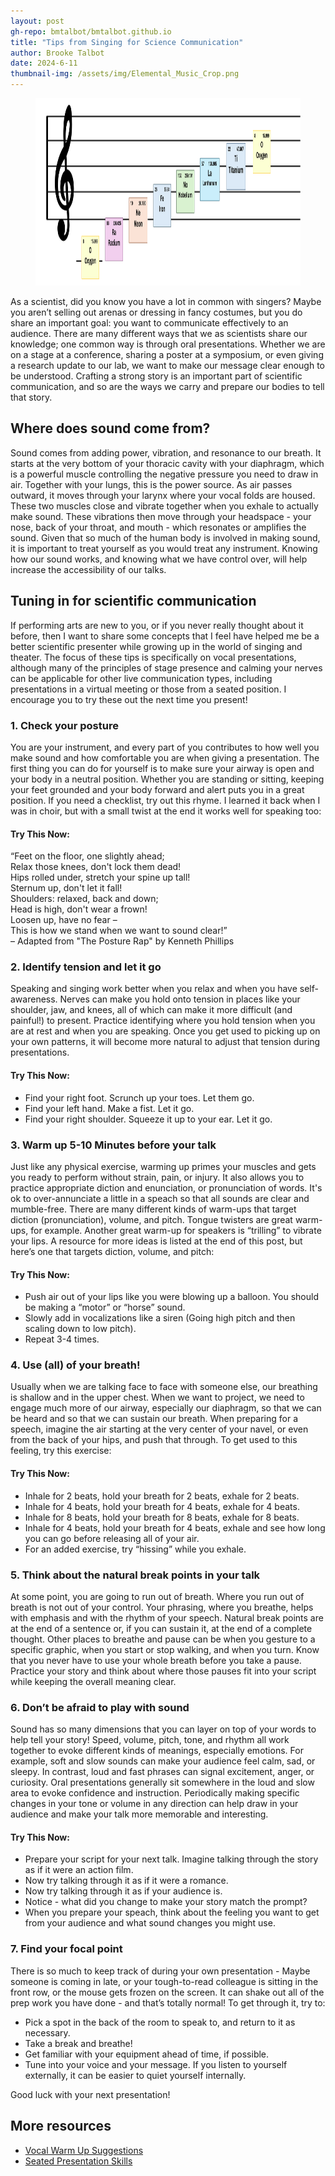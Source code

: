```yaml
---
layout: post
gh-repo: bmtalbot/bmtalbot.github.io
title: "Tips from Singing for Science Communication"
author: Brooke Talbot
date: 2024-6-11
thumbnail-img: /assets/img/Elemental_Music_Crop.png
---
```

<figure>
<img src="/assets/img/Elemental_Music.png" alt="A musical bar of a scale where each note is replaced with a symbol from the periodic table of elements"  width="975" height="300"> 
</figure>
As a scientist, did you know you have a lot in common with singers? Maybe you aren’t selling out arenas or dressing in fancy costumes, but you do share an important goal: you want to communicate effectively to an audience. There are many different ways that we as scientists share our knowledge; one common way is through oral presentations. Whether we are on a stage at a conference, sharing a poster at a symposium, or even giving a research update to our lab, we want to make our message clear enough to be understood. Crafting a strong story is an important part of scientific communication, and so are the ways we carry and prepare our bodies to tell that story.

## Where does sound come from?

Sound comes from adding power, vibration, and resonance to our breath. It starts at the very bottom of your thoracic cavity with your diaphragm, which is a powerful muscle controlling the negative pressure you need to draw in air. Together with your lungs, this is the power source. As air passes outward, it moves through your larynx where your vocal folds are housed. These two muscles close and vibrate together when you exhale to actually make sound. These vibrations then move through your headspace - your nose, back of your throat, and mouth - which resonates or amplifies the sound. Given that so much of the human body is involved in making sound, it is important to treat yourself as you would treat any instrument. Knowing how our sound works, and knowing what we have control over, will help increase the accessibility of our talks.

## Tuning in for scientific communication

If performing arts are new to you, or if you never really thought about it before, then I want to share some concepts that I feel have helped me be a better scientific presenter while growing up in the world of singing and theater. The focus of these tips is specifically on vocal presentations, although many of the principles of stage presence and calming your nerves can be applicable for other live communication types, including presentations in a virtual meeting or those from a seated position. I encourage you to try these out the next time you present!

### 1. Check your posture

You are your instrument, and every part of you contributes to how well you make sound and how comfortable you are when giving a presentation. The first thing you can do for yourself is to make sure your airway is open and your body in a neutral position. Whether you are standing or sitting, keeping your feet grounded and your body forward and alert puts you in a great position. If you need a checklist, try out this rhyme. I learned it back when I was in choir, but with a small twist at the end it works well for speaking too:

#### Try This Now:
“Feet on the floor, one slightly ahead;  
Relax those knees, don't lock them dead!  
Hips rolled under, stretch your spine up tall!  
Sternum up, don't let it fall!  
Shoulders: relaxed, back and down;  
Head is high, don't wear a frown!  
Loosen up, have no fear –  
This is how we stand when we want to sound clear!”  
– Adapted from "The Posture Rap" by Kenneth Phillips

### 2. Identify tension and let it go

Speaking and singing work better when you relax and when you have self-awareness. Nerves can make you hold onto tension in places like your shoulder, jaw, and knees, all of which can make it more difficult (and painful!) to present. Practice identifying where you hold tension when you are at rest and when you are speaking. Once you get used to picking up on your own patterns, it will become more natural to adjust that tension during presentations.

#### Try This Now:
- Find your right foot. Scrunch up your toes. Let them go.
- Find your left hand. Make a fist. Let it go.
- Find your right shoulder. Squeeze it up to your ear. Let it go.

### 3. Warm up 5-10 Minutes before your talk

Just like any physical exercise, warming up primes your muscles and gets you ready to perform without strain, pain, or injury. It also allows you to practice appropriate diction and enunciation, or pronunciation of words. It's ok to over-annunciate a little in a speach so that all sounds are clear and mumble-free. There are many different kinds of warm-ups that target diction (pronunciation), volume, and pitch. Tongue twisters are great warm-ups, for example. Another great warm-up for speakers is “trilling” to vibrate your lips. A resource for more ideas is listed at the end of this post, but here’s one that targets diction, volume, and pitch:

#### Try This Now:
- Push air out of your lips like you were blowing up a balloon. You should be making a “motor” or “horse” sound.
- Slowly add in vocalizations like a siren (Going high pitch and then scaling down to low pitch).
- Repeat 3-4 times. 

### 4. Use (all) of your breath!

Usually when we are talking face to face with someone else, our breathing is shallow and in the upper chest. When we want to project, we need to engage much more of our airway, especially our diaphragm, so that we can be heard and so that we can sustain our breath. When preparing for a speech, imagine the air starting at the very center of your navel, or even from the back of your hips, and push that through. To get used to this feeling, try this exercise:

#### Try This Now:
- Inhale for 2 beats, hold your breath for 2 beats, exhale for 2 beats.
- Inhale for 4 beats, hold your breath for 4 beats, exhale for 4 beats.
- Inhale for 8 beats, hold your breath for 8 beats, exhale for 8 beats.
- Inhale for 4 beats, hold your breath for 4 beats, exhale and see how long you can go before releasing all of your air.
- For an added exercise, try “hissing” while you exhale.

### 5. Think about the natural break points in your talk

At some point, you are going to run out of breath. Where you run out of breath is not out of your control. Your phrasing, where you breathe, helps with emphasis and with the rhythm of your speech. Natural break points are at the end of a sentence or, if you can sustain it, at the end of a complete thought. Other places to breathe and pause can be when you gesture to a specific graphic, when you start or stop walking, and when you turn. Know that you never have to use your whole breath before you take a pause. Practice your story and think about where those pauses fit into your script while keeping the overall meaning clear.

### 6. Don’t be afraid to play with sound

Sound has so many dimensions that you can layer on top of your words to help tell your story! Speed, volume, pitch, tone, and rhythm all work together to evoke different kinds of meanings, especially emotions. For example, soft and slow sounds can make your audience feel calm, sad, or sleepy. In contrast, loud and fast phrases can signal excitement, anger, or curiosity. Oral presentations generally sit somewhere in the loud and slow area to evoke confidence and instruction. Periodically making specific changes in your tone or volume in any direction can help draw in your audience and make your talk more memorable and interesting.
#### Try This Now:
- Prepare your script for your next talk. Imagine talking through the story as if it were an action film.  
- Now try talking through it as if it were a romance. 
- Now try talking through it as if your audience is. 
- Notice - what did you change to make your story match the prompt?
- When you prepare your speach, think about the feeling you want to get from your audience and what sound changes you might use. 

### 7. Find your focal point

There is so much to keep track of during your own presentation - Maybe someone is coming in late, or your tough-to-read colleague is sitting in the front row, or the mouse gets frozen on the screen. It can shake out all of the prep work you have done - and that’s totally normal! To get through it, try to:
- Pick a spot in the back of the room to speak to, and return to it as necessary.
- Take a break and breathe!
- Get familiar with your equipment ahead of time, if possible.
- Tune into your voice and your message. If you listen to yourself externally, it can be easier to quiet yourself internally.

Good luck with your next presentation! 

## More resources 
- [Vocal Warm Up Suggestions](https://www.scienceofpeople.com/vocal-warm-ups/)
- [Seated Presentation Skills](https://voiceandspeech.com/portfolio-item/seated-presentation-skills-tips-for-presentation-from-a-chair/)
